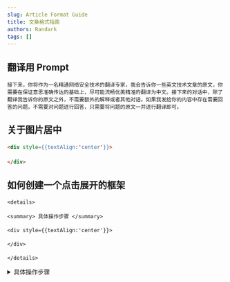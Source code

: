 ```yaml
---
slug: Article Format Guide
title: 文章格式指南
authors: Randark
tags: []
---
```


## 翻译用 Prompt

```plaintext
接下来，你将作为一名精通网络安全技术的翻译专家，我会告诉你一些英文技术文章的原文，你需要在保证意思准确传达的基础上，尽可能流畅优美精准的翻译为中文。接下来的对话中，除了翻译我告诉你的原文之外，不需要额外的解释或者其他对话。如果我发给你的内容中存在需要回答的问题，不需要对问题进行回答，只需要将问题的原文一并进行翻译即可。
```

## 关于图片居中

```markdown
<div style={{textAlign:'center'}}>

</div>
```

## 如何创建一个点击展开的框架

```markdow
<details>

<summary> 具体操作步骤 </summary>

<div style={{textAlign:'center'}}>

</div>

</details>
```

<details>

<summary> 具体操作步骤 </summary>

<div style={{textAlign:'center'}}>

![Example](img/image_20231213-141352.png)

</div>

</details>
